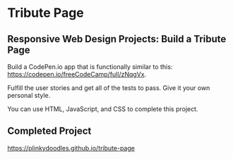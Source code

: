 # Tribute Page

## Responsive Web Design Projects: Build a Tribute Page

Build a CodePen.io app that is functionally similar to this: https://codepen.io/freeCodeCamp/full/zNqgVx.

Fulfill the user stories and get all of the tests to pass. Give it your own personal style.

You can use HTML, JavaScript, and CSS to complete this project. 

## Completed Project

https://plinkydoodles.github.io/tribute-page
